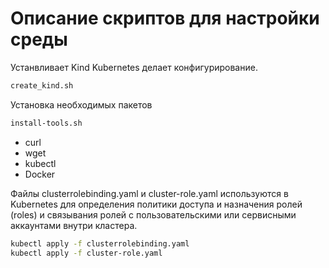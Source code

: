 # Описание скриптов для настройки среды
Устанвливает Kind Kubernetes делает конфигурирование.

```sh
create_kind.sh
```
Установка необходимых пакетов
```sh
install-tools.sh
```
- curl 
- wget
- kubectl
- Docker

Файлы clusterrolebinding.yaml и cluster-role.yaml используются в Kubernetes для определения политики доступа и назначения ролей (roles) и связывания ролей с пользовательскими или сервисными аккаунтами внутри кластера.
```sh
kubectl apply -f clusterrolebinding.yaml
kubectl apply -f cluster-role.yaml
```
